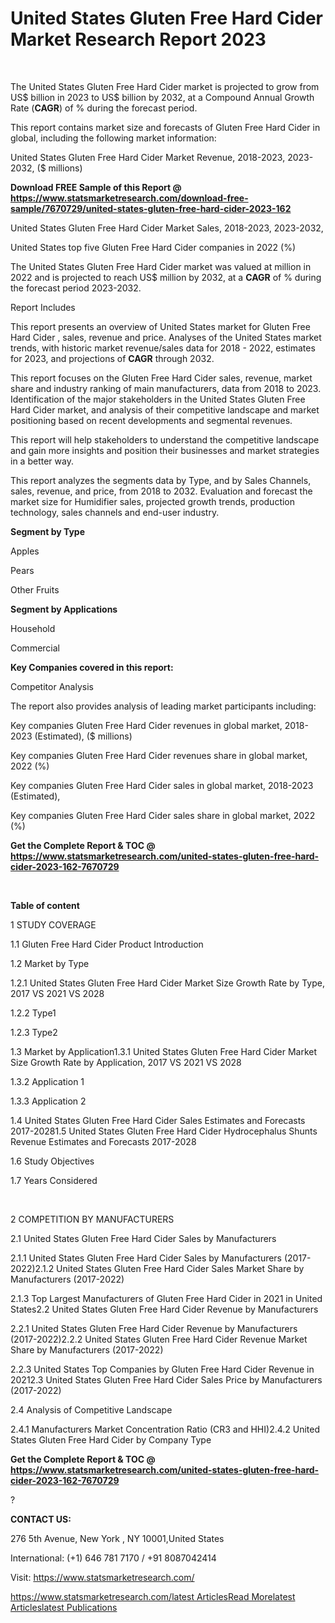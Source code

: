 <h1>United States Gluten Free Hard Cider Market Research Report 2023</h1><br/><p>The United States Gluten Free Hard Cider market is projected to grow from US$ billion in 2023 to US$ billion by 2032, at a Compound Annual Growth Rate (<strong>CAGR</strong>) of % during the forecast period.</p>
 
 
 
 <p>This report contains market size and forecasts of Gluten Free Hard Cider in global, including the following market information:</p>
 
 
 
 <p>United States Gluten Free Hard Cider Market Revenue, 2018-2023, 2023-2032, ($ millions)</p>
 
 
 
 <p><strong>Download FREE Sample of this Report @ <a href="https://www.statsmarketresearch.com/download-free-sample/7670729/united-states-gluten-free-hard-cider-2023-162">https://www.statsmarketresearch.com/download-free-sample/7670729/united-states-gluten-free-hard-cider-2023-162</a></strong></p>
 
 
 
 <p>United States Gluten Free Hard Cider Market Sales, 2018-2023, 2023-2032,</p>
 
 
 
 <p>United States top five Gluten Free Hard Cider companies in 2022 (%)</p>
 
 
 
 <p>The United States Gluten Free Hard Cider market was valued at million in 2022 and is projected to reach US$ million by 2032, at a <strong>CAGR</strong> of % during the forecast period 2023-2032.</p>
 
 
 
 <p>Report Includes</p>
 
 
 
 <p>This report presents an overview of United States market for Gluten Free Hard Cider , sales, revenue and price. Analyses of the United States market trends, with historic market revenue/sales data for 2018 - 2022, estimates for 2023, and projections of <strong>CAGR</strong> through 2032.</p>
 
 
 
 <p>This report focuses on the Gluten Free Hard Cider sales, revenue, market share and industry ranking of main manufacturers, data from 2018 to 2023. Identification of the major stakeholders in the United States Gluten Free Hard Cider market, and analysis of their competitive landscape and market positioning based on recent developments and segmental revenues.</p>
 
 
 
 <p>This report will help stakeholders to understand the competitive landscape and gain more insights and position their businesses and market strategies in a better way.</p>
 
 
 
 <p>This report analyzes the segments data by Type, and by Sales Channels, sales, revenue, and price, from 2018 to 2032. Evaluation and forecast the market size for Humidifier sales, projected growth trends, production technology, sales channels and end-user industry.</p>
 
 
 
 <p><strong>Segment by Type</strong></p>
 
 
 
 <p>Apples</p>
 
 
 
 <p>Pears</p>
 
 
 
 <p>Other Fruits</p>
 
 
 
 <p><strong>Segment <strong><strong>by Applications</strong></strong></strong></p>
 
 
 
 <p>Household</p>
 
 
 
 <p>Commercial</p>
 
 
 
 <p><strong>Key Companies covered in this report:</strong></p>
 
 
 
 <p>Competitor Analysis</p>
 
 
 
 <p>The report also provides analysis of leading market participants including:</p>
 
 
 
 <p>Key companies Gluten Free Hard Cider revenues in global market, 2018-2023 (Estimated), ($ millions)</p>
 
 
 
 <p>Key companies Gluten Free Hard Cider revenues share in global market, 2022 (%)</p>
 
 
 
 <p>Key companies Gluten Free Hard Cider sales in global market, 2018-2023 (Estimated),</p>
 
 
 
 <p>Key companies Gluten Free Hard Cider sales share in global market, 2022 (%)</p>
 
 
 
 <div><b>Get the Complete Report & TOC @ <a href="https://www.statsmarketresearch.com/united-states-gluten-free-hard-cider-2023-162-7670729">https://www.statsmarketresearch.com/united-states-gluten-free-hard-cider-2023-162-7670729</a></b></div>
 
 
 
 <p><br />
 
 <b>Table of content</b></p>
 
 
 
 <p>1 STUDY COVERAGE<br />
 
 1.1 Gluten Free Hard Cider Product Introduction<br />
 
 1.2 Market by Type<br />
 
 1.2.1 United States Gluten Free Hard Cider Market Size Growth Rate by Type, 2017 VS 2021 VS 2028<br />
 
 1.2.2 Type1<br />
 
 1.2.3 Type2<br />
 
 1.3 Market by Application1.3.1 United States Gluten Free Hard Cider Market Size Growth Rate by Application, 2017 VS 2021 VS 2028<br />
 
 1.3.2 Application 1<br />
 
 1.3.3 Application 2<br />
 
 1.4 United States Gluten Free Hard Cider Sales Estimates and Forecasts 2017-20281.5 United States Gluten Free Hard Cider Hydrocephalus Shunts Revenue Estimates and Forecasts 2017-2028<br />
 
 1.6 Study Objectives<br />
 
 1.7 Years Considered<br />
 
 <br />
 
 2 COMPETITION BY MANUFACTURERS<br />
 
 2.1 United States Gluten Free Hard Cider Sales by Manufacturers<br />
 
 2.1.1 United States Gluten Free Hard Cider Sales by Manufacturers (2017-2022)2.1.2 United States Gluten Free Hard Cider Sales Market Share by Manufacturers (2017-2022)<br />
 
 2.1.3 Top Largest Manufacturers of Gluten Free Hard Cider in 2021 in United States2.2 United States Gluten Free Hard Cider Revenue by Manufacturers<br />
 
 2.2.1 United States Gluten Free Hard Cider Revenue by Manufacturers (2017-2022)2.2.2 United States Gluten Free Hard Cider Revenue Market Share by Manufacturers (2017-2022)<br />
 
 2.2.3 United States Top Companies by Gluten Free Hard Cider Revenue in 20212.3 United States Gluten Free Hard Cider Sales Price by Manufacturers (2017-2022)<br />
 
 2.4 Analysis of Competitive Landscape<br />
 
 2.4.1 Manufacturers Market Concentration Ratio (CR3 and HHI)2.4.2 United States Gluten Free Hard Cider by Company Type</p>
 
 
 
 <div><b>Get the Complete Report & TOC @ <a href="https://www.statsmarketresearch.com/united-states-gluten-free-hard-cider-2023-162-7670729">https://www.statsmarketresearch.com/united-states-gluten-free-hard-cider-2023-162-7670729</a></b></div>
 
 
 
 <p>? </p>
 
 
 
 <p><b>CONTACT US:</b><br />
 
 276 5th Avenue, New York , NY 10001,United States<br />
 
 International: (+1) 646 781 7170 / +91 8087042414<br />
 
 Visit: <a href="https://www.statsmarketresearch.com/">https://www.statsmarketresearch.com/</a><br />
 
 <a href="https://gyeongbokgung.com">https://www.statsmarketresearch.com/</a><a href="https://hallyeomaritime.com">latest Articles</a><a href="https://jingwansa.com">Read More</a><a href="https://nguoiviet.jp/">latest Articles</a><a href="https://www.intelmarketresearch.com/">latest Publications</a></p>